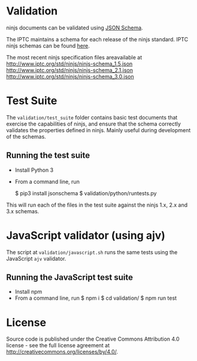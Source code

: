 # Validation

ninjs documents can be validated using [JSON Schema](http://json-schema.org).

The IPTC maintains a schema for each release of the ninjs standard. IPTC ninjs
schemas can be found [here](http://www.iptc.org/std/ninjs/).

The most recent ninjs specification files areavailable at
http://www.iptc.org/std/ninjs/ninjs-schema_1.5.json
http://www.iptc.org/std/ninjs/ninjs-schema_2.1.json
http://www.iptc.org/std/ninjs/ninjs-schema_3.0.json

# Test Suite

The `validation/test_suite` folder contains basic test documents that exercise
the capabilities of ninjs, and ensure that the schema correctly validates the
properties defined in ninjs. Mainly useful during development of the schemas.

## Running the test suite

* Install Python 3
* From a command line, run

    $ pip3 install jsonschema
    $ validation/python/runtests.py

This will run each of the files in the test suite against the ninjs 1.x, 2.x
and 3.x schemas.

# JavaScript validator (using ajv)

The script at `validation/javascript.sh` runs the same tests using the
JavaScript `ajv` validator.

## Running the JavaScript test suite

* Install npm
* From a command line, run
    $ npm i
    $ cd validation/
    $ npm run test

# License

Source code is published under the Creative Commons Attribution 4.0 license -
see the full license agreement at http://creativecommons.org/licenses/by/4.0/.

